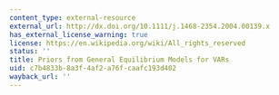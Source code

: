 ```yaml
---
content_type: external-resource
external_url: http://dx.doi.org/10.1111/j.1468-2354.2004.00139.x
has_external_license_warning: true
license: https://en.wikipedia.org/wiki/All_rights_reserved
status: ''
title: Priors from General Equilibrium Models for VARs
uid: c7b4833b-8a3f-4af2-a76f-caafc193d402
wayback_url: ''
---
```

